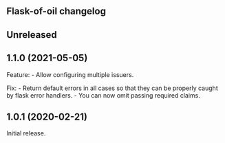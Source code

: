 ## Flask-of-oil changelog

## Unreleased

## 1.1.0 (2021-05-05)

Feature:
    - Allow configuring multiple issuers.

Fix:
    - Return default errors in all cases so that they can be properly caught by flask error handlers.
    - You can now omit passing required claims.

## 1.0.1 (2020-02-21)

Initial release.
